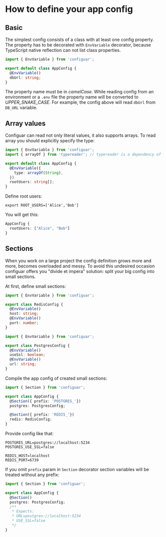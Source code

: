 # How to define your app config

## Basic

The simplest config consists of a class with at least one config property. The
property has to be decorated with `EnvVariable` decorator, because TypeScript native
reflection can not list class properties.
```typescript
import { EnvVariable } from 'configuar';

export default class AppConfig {
  @EnvVariable()
  dbUrl: string;
}
```
The property name must be in _camelCase_. While reading config from an environment
or a `.env` file the property name will be converted to _UPPER_SNAKE_CASE_. For example,
the config above will read `dbUrl` from `DB_URL` variable.

## Array values
Configuar can read not only literal values, it also supports arrays. To read array you should
explicitly specify the type:
```typescript
import { EnvVariable } from 'configuar';
import { arrayOf } from 'typereader'; // typereader is a dependency of configuar

export default class AppConfig {
  @EnvVariable({
    type: arrayOf(String),
  })
  rootUsers: string[];
}
```
Define root users:
```
export ROOT_USERS=['Alice','Bob']
```
You will get this:
```typescript
AppConfig {
  rootUsers: ["Alice", "Bob"]
}
```

## Sections

When you work on a large project the config definition grows more and more, becomes
overloaded and messy. To avoid this undesired occasion configuar offers you 
"divide et impera" solution: split your big config into small sections.

At first, define small sections:

```typescript
import { EnvVariable } from 'configuar';

export class RedisConfig {
  @EnvVariable()
  host: string;
  @EnvVariable()
  port: number;
}
```
```typescript
import { EnvVariable } from 'configuar';

export class PostgresConfig {
  @EnvVariable()
  useSsl: boolean;
  @EnvVariable()
  url: string;
}
```
Compile the app config of created small sections:
```typescript
import { Section } from 'configuar';

export class AppConfig {
  @Section({ prefix: 'POSTGRES_'})
  postgres: PostgresConfig;

  @Section({ prefix: 'REDIS_'})
  redis: RedisConfig;
}
```

Provide config like that:
```
POSTGRES_URL=postgres://localhost:5234
POSTGRES_USE_SSL=false

REDIS_HOST=localhost
REDIS_PORT=6739
```

If you omit `prefix` param in `Section` decorator section variables will be treated without
any prefix:
```typescript
import { Section } from 'configuar';

export class AppConfig {
  @Section()
  postgres: PostgresConfig;
  /**
   * Expects:
   * URL=postgres://localhost:5234
   * USE_SSL=false
   */
}
```
